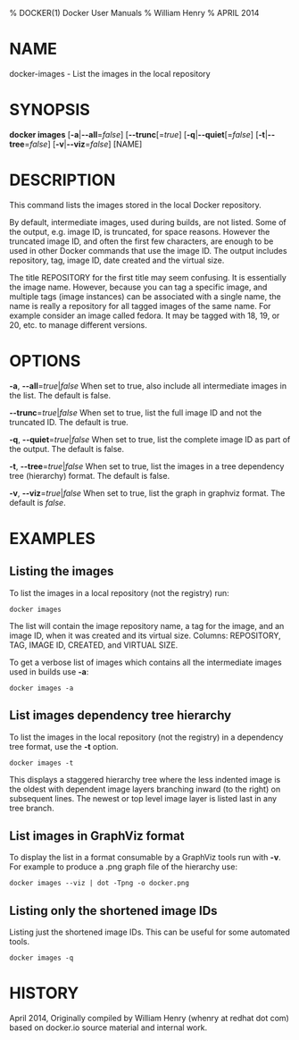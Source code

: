 % DOCKER(1) Docker User Manuals
% William Henry
% APRIL 2014
# NAME
docker-images - List the images in the local repository

# SYNOPSIS
**docker images**
[**-a**|**--all**=*false*]
[**--trunc**[=*true*]
[**-q**|**--quiet**[=*false*]
[**-t**|**--tree**=*false*]
[**-v**|**--viz**=*false*]
[NAME]

# DESCRIPTION
This command lists the images stored in the local Docker repository.

By default, intermediate images, used during builds, are not listed. Some of the
output, e.g. image ID, is truncated, for space reasons. However the truncated
image ID, and often the first few characters, are enough to be used in other
Docker commands that use the image ID. The output includes repository, tag, image
ID, date created and the virtual size.

The title REPOSITORY for the first title may seem confusing. It is essentially
the image name. However, because you can tag a specific image, and multiple tags
(image instances) can be associated with a single name, the name is really a
repository for all tagged images of the same name. For example consider an image
called fedora. It may be tagged with 18, 19, or 20, etc. to manage different
versions.

# OPTIONS

**-a**, **--all**=*true*|*false*
   When set to true, also include all intermediate images in the list. The
default is false.

**--trunc**=*true*|*false*
   When set to true, list the full image ID and not the truncated ID. The
default is true.

**-q**, **--quiet**=*true*|*false*
   When set to true, list the complete image ID as part of the output. The
default is false.

**-t**, **--tree**=*true*|*false*
   When set to true, list the images in a tree dependency tree (hierarchy)
format. The default is false.

**-v**, **--viz**=*true*|*false*
   When set to true, list the graph in graphviz format. The default is
*false*.

# EXAMPLES

## Listing the images

To list the images in a local repository (not the registry) run:

    docker images

The list will contain the image repository name, a tag for the image, and an
image ID, when it was created and its virtual size. Columns: REPOSITORY, TAG,
IMAGE ID, CREATED, and VIRTUAL SIZE.

To get a verbose list of images which contains all the intermediate images
used in builds use **-a**:

    docker images -a

## List images dependency tree hierarchy

To list the images in the local repository (not the registry) in a dependency
tree format, use the **-t** option.

    docker images -t

This displays a staggered hierarchy tree where the less indented image is
the oldest with dependent image layers branching inward (to the right) on
subsequent lines. The newest or top level image layer is listed last in
any tree branch.

## List images in GraphViz format

To display the list in a format consumable by a GraphViz tools run with
**-v**. For example to produce a .png graph file of the hierarchy use:

    docker images --viz | dot -Tpng -o docker.png

## Listing only the shortened image IDs

Listing just the shortened image IDs. This can be useful for some automated
tools.

    docker images -q

# HISTORY
April 2014, Originally compiled by William Henry (whenry at redhat dot com)
based on docker.io source material and internal work.
